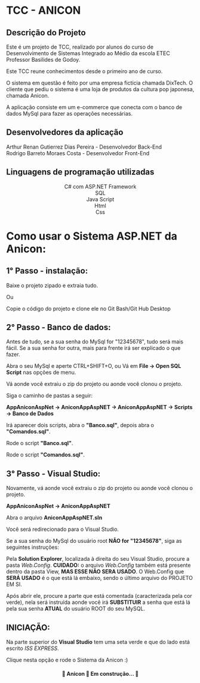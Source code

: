 # TCC - ANICON

## Descrição do Projeto
<p>Este é um projeto de TCC, realizado por alunos do curso de Desenvolvimento de Sistemas Integrado ao Médio da escola ETEC Professor Basilides de Godoy.</p>
<p>Este TCC reune conhecimentos desde o primeiro ano de curso.</p>
<p >O sistema em questão é feito por uma empresa fictícia chamada DixTech. O cliente que pediu o sistema é uma loja de produtos da cultura pop japonesa, chamada Anicon.</p>
<p>A aplicação consiste em um e-commerce que conecta com o banco de dados MySql para fazer as operações necessárias.</p>

## Desenvolvedores da aplicação

Arthur Renan Gutierrez Dias Pereira - Desenvolvedor Back-End <br>
Rodrigo Barreto Moraes Costa - Desenvolvedor Front-End

## Linguagens de programação utilizadas

<center>
C# com ASP.NET Framework <br>
SQL <br>
Java Script <br>
Html <br>
Css <br>
</center>

# Como usar o Sistema ASP.NET da Anicon:

## 1° Passo - instalação:

Baixe o projeto zipado e extraia tudo.

Ou

Copie o código do projeto e clone ele no Git Bash/Git Hub Desktop


## 2° Passo - Banco de dados:

Antes de tudo, se a sua senha do MySql for "12345678", tudo será mais fácil.
Se a sua senha for outra, mais para frente irá ser explicado o que fazer.

Abra o seu MySql e aperte CTRL+SHIFT+O, ou Vá em <b>File -> Open SQL Script</b> nas opções de menu.

Vá aonde você extraiu o zip do projeto ou aonde você clonou o projeto.

Siga o caminho de pastas a seguir:


<b>AppAniconAspNet -> AniconAppAspNET -> AniconAppAspNET -> Scripts -> Banco de Dados </b>

Irá aparecer dois scripts, abra o <b>"Banco.sql"</b>, depois abra o <b>"Comandos.sql"</b>.

Rode o script <b>"Banco.sql"</b>.

Rode o script <b>"Comandos.sql"</b>.


## 3° Passo - Visual Studio:

Novamente, vá aonde você extraiu o zip do projeto ou aonde você clonou o projeto.

<b>AppAniconAspNet -> AniconAppAspNET</b>

Abra o arquivo <b>AniconAppAspNET.sln</b>

Você será redirecionado para o Visual Studio.

Se a sua senha do MySql do usuário root <b>NÃO for "12345678"</b>, siga as seguintes instruções:

Pela <b>Solution Explorer</b>, localizada à direita do seu Visual Studio, procure a pasta <i>Web.Config</i>.
<B>CUIDADO:</b> o arquivo <i>Web.Config</i> também está presente dentro da pasta View, <b>MAS ESSE NÃO SERA USADO</b>.
O Web.Config que <b>SERÁ USADO</b> é o que está lá embaixo, sendo o último arquivo do PROJETO EM SI.

Após abrir ele, procure a parte que está comentada (caracterizada pela cor verde), nela será
instruída aonde você irá <b>SUBSTITUIR</b> a senha que está lá pela sua senha <b>ATUAL</b> do usuário ROOT do 
seu MySQL.


## INICIAÇÃO:

Na parte superior do <b>Visual Studio</b> tem uma seta verde e que do lado está escrito <i>ISS EXPRESS</i>.

Clique nesta opção e rode o Sistema da Anicon :)


<h4 align="center"> 
	🚧  Anicon 🚀 Em construção...  🚧
</h4>


